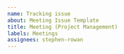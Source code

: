 ```yaml
---
name: Tracking issue
about: Meeting Issue Template
title: Meeting (Project Management)
labels: Meetings
assignees: stephen-rowan
---
```

